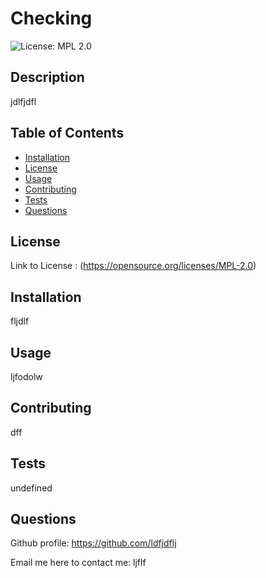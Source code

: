 # Checking
  ![License: MPL 2.0](https://img.shields.io/badge/License-MPL%202.0-brightgreen.svg)


  ## Description 
  jdlfjdfl

  ## Table of Contents
  * [Installation](#installation)
  * [License](#license)
  * [Usage](#usage)
  * [Contributing](#contributing)
  * [Tests](#tests)
  * [Questions](#questions)

  ## License

  Link to License : (https://opensource.org/licenses/MPL-2.0)
  

  

  ## Installation

  fljdlf

  ## Usage

  ljfodolw

  ## Contributing

  dff

  ## Tests

  undefined

  ## Questions

  Github profile:  https://github.com/ldfjdflj

  Email me here to contact me: ljflf

